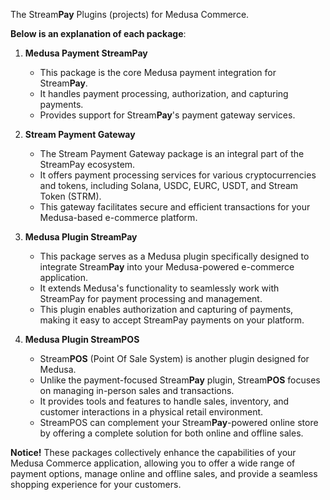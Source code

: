 The Stream**Pay** Plugins (projects) for Medusa Commerce. 

**Below is an explanation of each package**:

1. **Medusa Payment StreamPay**
   - This package is the core Medusa payment integration for Stream**Pay**.
   - It handles payment processing, authorization, and capturing payments.
   - Provides support for Stream**Pay**'s payment gateway services.
   
2. **Stream Payment Gateway**
   - The Stream Payment Gateway package is an integral part of the StreamPay ecosystem.
   - It offers payment processing services for various cryptocurrencies and tokens, including Solana, USDC, EURC, USDT, and Stream Token (STRM).
   - This gateway facilitates secure and efficient transactions for your Medusa-based e-commerce platform.

3. **Medusa Plugin StreamPay**
   - This package serves as a Medusa plugin specifically designed to integrate Stream**Pay** into your Medusa-powered e-commerce application.
   - It extends Medusa's functionality to seamlessly work with StreamPay for payment processing and management.
   - This plugin enables authorization and capturing of payments, making it easy to accept StreamPay payments on your platform.

4. **Medusa Plugin StreamPOS**
   - Stream**POS** (Point Of Sale System) is another plugin designed for Medusa.
   - Unlike the payment-focused Stream**Pay** plugin, Stream**POS** focuses on managing in-person sales and transactions.
   - It provides tools and features to handle sales, inventory, and customer interactions in a physical retail environment.
   - StreamPOS can complement your Stream**Pay**-powered online store by offering a complete solution for both online and offline sales.

**Notice!** These packages collectively enhance the capabilities of your Medusa Commerce application, allowing you to offer a wide range of payment options, manage online and offline sales, and provide a seamless shopping experience for your customers.
